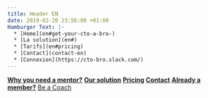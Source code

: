 ```yaml
---
title: Header EN
date: 2019-02-20 23:56:00 +01:00
Hamburger Text: |-
  * [Home](en#get-your-cto-a-bro-)
  * [La solution](en#)
  * [Tarifs](en#pricing)
  * [Contact](contact-en)
  * [Connexion](https://cto-bro.slack.com/)
---
```


__[Why you need a mentor?](en#)__ __[Our solution](en#)__ __[Pricing](en#pricing)__ __[Contact](contact-en)__ __[Already a member?](https://cto-bro.slack.com/)__ 
<a href="coach-en">Be a Coach</a>
